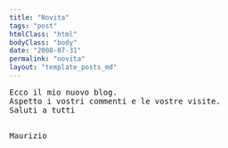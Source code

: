 ```yaml
---
title: "Novita"
tags: "post"
htmlClass: "html"
bodyClass: "body"
date: "2008-07-31"
permalink: "novita"
layout: "template_posts_md"
---
```

<p><tt>Ecco il mio nuovo blog.<br />
Aspetto i vostri commenti e le vostre visite.<br />
Saluti a tutti</tt></p>
<p><img src="cid:part1.04060905.04080400@proietti.net" alt="" /><tt><br />
Maurizio </tt></p>

